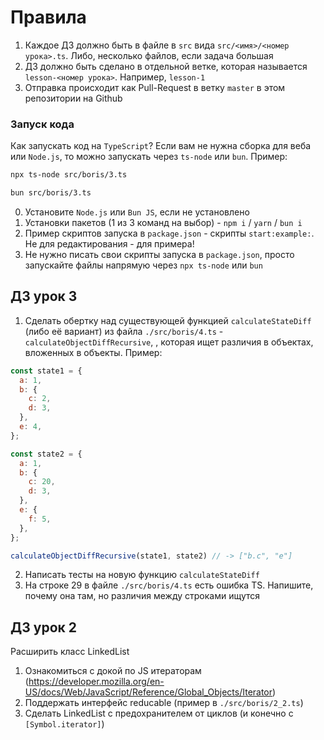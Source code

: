 # Правила
1) Каждое ДЗ должно быть в файле в `src` вида `src/<имя>/<номер урока>.ts`. Либо, несколько файлов, если задача большая
2) ДЗ должно быть сделано в отдельной ветке, которая называется `lesson-<номер урока>`. Например, `lesson-1`
3) Отправка происходит как Pull-Request в ветку `master` в этом репозитории на Github

### Запуск кода
Как запускать код на `TypeScript`? Если вам не нужна сборка для веба или `Node.js`, то можно запускать через `ts-node` или `bun`. Пример:
```bash
npx ts-node src/boris/3.ts

bun src/boris/3.ts
```
0) Установите `Node.js` или `Bun JS`, если не установлено
1) Установки пакетов (1 из 3 команд на выбор) - `npm i` / `yarn` / `bun i`
2) Пример скриптов запуска в `package.json` - скрипты `start:example:`. Не для редактирования - для примера!
3) Не нужно писать свои скрипты запуска в `package.json`, просто запускайте файлы напрямую через `npx ts-node` или `bun`

## ДЗ урок 3
1) Сделать обертку над существующей функцией `calculateStateDiff` (либо её вариант) из файла `./src/boris/4.ts` - `calculateObjectDiffRecursive`, ,  которая ищет различия в объектах, вложенных в объекты. Пример:
```js
const state1 = {
  a: 1,
  b: {
	c: 2,
	d: 3,
  },
  e: 4,
};

const state2 = {
  a: 1,
  b: {
	c: 20,
	d: 3,
  },
  e: {
	f: 5,
  },
};

calculateObjectDiffRecursive(state1, state2) // -> ["b.c", "e"]
```
2) Написать тесты на новую функцию `calculateStateDiff`
3) На строке 29 в файле `./src/boris/4.ts` есть ошибка TS. Напишите, почему она там, но различия между строками ищутся

## ДЗ урок 2
Расширить класс LinkedList
1) Ознакомиться с докой по JS итераторам (https://developer.mozilla.org/en-US/docs/Web/JavaScript/Reference/Global_Objects/Iterator)
2) Поддержать интерфейс reducable (пример в `./src/boris/2_2.ts`)
3) Сделать LinkedList с предохранителем от циклов (и конечно с `[Symbol.iterator]`)
